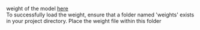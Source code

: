 weight of the model <a href="https://drive.google.com/drive/folders/1V3vTkzoXbeoZ5qULa0j7qjt6ciMo8FpZ?usp=drive_link" target="_blank">here</a> <br>
To successfully load the weight, ensure that a folder named 'weights' exists in your project directory. Place the weight file within this folder 
